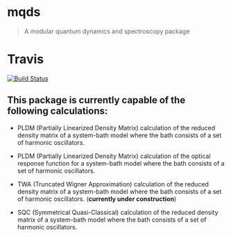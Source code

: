 # mqds

> A modular quantum dynamics and spectroscopy package

# Travis
[![Build Status](https://travis-ci.org/jprov410/mqds.svg?branch=master)](https://travis-ci.org/jprov410/mqds)

This package is currently capable of the following calculations:
----

* PLDM (Partially Linearized Density Matrix) calculation of the reduced density matrix of a system-bath model where the bath consists of a set of harmonic oscillators.

* PLDM (Partially Linearized Density Matrix) calculation of the optical response function for a system-bath model where the bath consists of a set of harmonic oscillators.

* TWA (Truncated Wigner Approximation) calculation of the reduced density matrix of a system-bath model where the bath consists of a set of harmonic oscillators. (__currently under construction__)

* SQC (Symmetrical Quasi-Classical) calculation of the reduced density  matrix of a system-bath model where the bath consists of a set of harmonic oscillators. 

